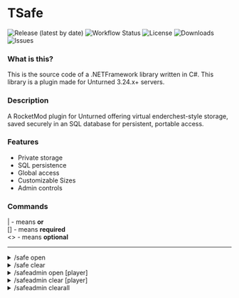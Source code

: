 # TSafe

![Release (latest by date)](https://img.shields.io/github/v/release/TavstalDev/TSafe?style=plastic-square)
![Workflow Status](https://img.shields.io/github/actions/workflow/status/TavstalDev/TSafe/release.yml?branch=stable&label=build&style=plastic-square)
![License](https://img.shields.io/github/license/TavstalDev/TSafe?style=plastic-square)
![Downloads](https://img.shields.io/github/downloads/TavstalDev/TSafe/total?style=plastic-square)
![Issues](https://img.shields.io/github/issues/TavstalDev/TSafe?style=plastic-square)

### What is this?
This is the source code of a .NETFramework library written in C#. This library is a plugin made for Unturned 3.24.x+ servers.

### Description
A RocketMod plugin for Unturned offering virtual enderchest-style storage, saved securely in an SQL database for persistent, portable access.

### Features
- Private storage
- SQL persistence
- Global access
- Customizable Sizes 
- Admin controls


### Commands
| - means <b>or</b></br>
[] - means <b>required</b></br>
<> - means <b>optional</b>

---

<details>
<summary>/safe open</summary>
<b>Description:</b> Opens the virtual storage.
<br>
<b>Permission(s):</b> tsafe.command.safe.open
</details>

<details>
<summary>/safe clear</summary> Clears the virtual storage.
<b>Description:</b>
<br>
<b>Permission(s):</b> tsafe.command.safe.clear
</details>

<details>
<summary>/safeadmin open [player]</summary>
<b>Description:</b> Opens a specific player's virtual storage.
<br>
<b>Permission(s):</b> tsafe.command.safeadmin.open
</details>

<details>
<summary>/safeadmin clear [player] <itemId></summary> Clears a specific player's storage or all of a specific item
<b>Description:</b>
<br>
<b>Permission(s):</b> tsafe.command.safeadmin.clear
</details>

<details>
<summary>/safeadmin clearall <itemId></summary> Clears every unit of a specific item from all virtual storage.
<b>Description:</b>
<br>
<b>Permission(s):</b> tsafe.command.safeadmin.clearall
</details>
